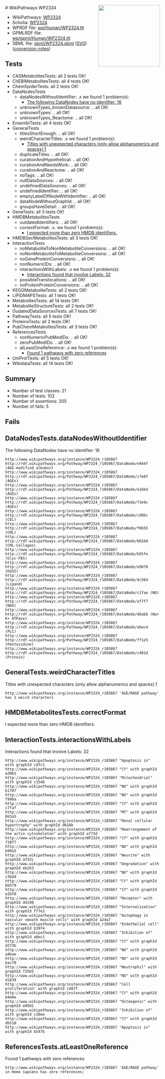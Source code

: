 <img style="float: right; width: 200px" src="../logo.png" />
# WikiPathways WP2324

* WikiPathways: [WP2324](https://identifiers.org/wikipathways:WP2324)
* Scholia: [WP2324](https://scholia.toolforge.org/wikipathways/WP2324)
* WPRDF file: [wp/Human/WP2324.ttl](../wp/Human/WP2324.ttl)
* GPMLRDF file: [wp/gpml/Human/WP2324.ttl](../wp/gpml/Human/WP2324.ttl)
* SBML file: [sbml/WP2324.sbml](../sbml/WP2324.sbml) ([SVG](../sbml/WP2324.svg)) ([conversion notes](../sbml/WP2324.txt))

## Tests
* CASMetabolitesTests: all 2 tests OK!
* ChEBIMetabolitesTests: all 4 tests OK!
* ChemSpiderTests: all 2 tests OK!
* DataNodesTests
    * dataNodesWithoutIdentifier: .x we found 1 problem(s):
        * [The following DataNodes have no identifier: 16](#8792c496)
    * unknownTypes_knownDatasource: .. all OK!
    * unknownTypes: .. all OK!
    * unknownTypes_Reactome: .. all OK!
* EnsemblTests: all 4 tests OK!
* GeneralTests
    * titlesShortEnough: .. all OK!
    * weirdCharacterTitles: .x we found 1 problem(s):
        * [Titles with unexpected characters (only allow alphanumerics and spaces):1](#fda87b3f)
    * duplicateTitles: .. all OK!
    * curationAndHypothetical: .. all OK!
    * curationAndNeedsWork: .. all OK!
    * curationAndReactome: .. all OK!
    * noTags: .. all OK!
    * nullDataSources: .. all OK!
    * undefinedDataSources: .. all OK!
    * undefinedIdentifier: .. all OK!
    * emptyLabelOfNodeWithIdentifier: .. all OK!
    * dataNodeWithoutGraphId: .. all OK!
    * groupsHaveDetail: .. all OK!
* GeneTests: all 3 tests OK!
* HMDBMetabolitesTests
    * outdatedIdentifiers: .. all OK!
    * correctFormat: .x. we found 1 problem(s):
        * [I expected more than zero HMDB identifiers.](#ad154c1e)
* HMDBSecMetabolitesTests: all 3 tests OK!
* InteractionTests
    * noMetaboliteToNonMetaboliteConversions: .. all OK!
    * noNonMetaboliteToMetaboliteConversions: .. all OK!
    * noGeneProteinConversions: .. all OK!
    * nonNumericIDs: .. all OK!
    * interactionsWithLabels: .x we found 1 problem(s):
        * [Interactions found that involve Labels: 32](#fe97a8f8)
    * possibleTranslocations: .. all OK!
    * noProteinProteinConversions: .. all OK!
* KEGGMetaboliteTests: all 2 tests OK!
* LIPIDMAPSTests: all 1 tests OK!
* MetabolitesTests: all 14 tests OK!
* MetaboliteStructureTests: all 2 tests OK!
* OudatedDataSourcesTests: all 7 tests OK!
* PathwayTests: all 5 tests OK!
* ProteinsTests: all 2 tests OK!
* PubChemMetabolitesTests: all 3 tests OK!
* ReferencesTests
    * nonNumericPubMedIDs: .. all OK!
    * zeroPubMedIDs: .. all OK!
    * atLeastOneReference: .x we found 1 problem(s):
        * [Found 1 pathways with zero references](#35eb778e)
* UniProtTests: all 5 tests OK!
* WikidataTests: all 14 tests OK!


## Summary

* Number of test classes: 21
* Number of tests: 102
* Number of assertions: 205
* Number of fails: 5

## Fails

<a name="8792c496" />

## DataNodesTests.dataNodesWithoutIdentifier

The following DataNodes have no identifier: 16
```
http://www.wikipathways.org/instance/WP2324_r105867 http://rdf.wikipathways.org/Pathway/WP2324_r105867/DataNode/e944f (AGE-modified albumin)
http://www.wikipathways.org/instance/WP2324_r105867 http://rdf.wikipathways.org/Pathway/WP2324_r105867/DataNode/c7e07 (AGEs)
http://www.wikipathways.org/instance/WP2324_r105867 http://rdf.wikipathways.org/Pathway/WP2324_r105867/DataNode/e1bbd (AGEs)
http://www.wikipathways.org/instance/WP2324_r105867 http://rdf.wikipathways.org/Pathway/WP2324_r105867/DataNode/f3e9c (AGEs)
http://www.wikipathways.org/instance/WP2324_r105867 http://rdf.wikipathways.org/Pathway/WP2324_r105867/DataNode/cd9bc (CEL)
http://www.wikipathways.org/instance/WP2324_r105867 http://rdf.wikipathways.org/Pathway/WP2324_r105867/DataNode/f0655 (CML)
http://www.wikipathways.org/instance/WP2324_r105867 http://rdf.wikipathways.org/Pathway/WP2324_r105867/DataNode/b81b8 (CML-Collagen)
http://www.wikipathways.org/instance/WP2324_r105867 http://rdf.wikipathways.org/Pathway/WP2324_r105867/DataNode/b55fe (Glyc-FBS)
http://www.wikipathways.org/instance/WP2324_r105867 http://rdf.wikipathways.org/Pathway/WP2324_r105867/DataNode/e9070 (H2O2)
http://www.wikipathways.org/instance/WP2324_r105867 http://rdf.wikipathways.org/Pathway/WP2324_r105867/DataNode/dc564 (Ligand)
http://www.wikipathways.org/instance/WP2324_r105867 http://rdf.wikipathways.org/Pathway/WP2324_r105867/DataNode/c1fae (NO)
http://www.wikipathways.org/instance/WP2324_r105867 http://rdf.wikipathways.org/Pathway/WP2324_r105867/DataNode/af7f7 (NOX)
http://www.wikipathways.org/instance/WP2324_r105867 http://rdf.wikipathways.org/Pathway/WP2324_r105867/DataNode/d6ab6 (Na+ K+ ATPase)
http://www.wikipathways.org/instance/WP2324_r105867 http://rdf.wikipathways.org/Pathway/WP2324_r105867/DataNode/abec4 (PLC)
http://www.wikipathways.org/instance/WP2324_r105867 http://rdf.wikipathways.org/Pathway/WP2324_r105867/DataNode/ff1e5 (Pentosidine)
http://www.wikipathways.org/instance/WP2324_r105867 http://rdf.wikipathways.org/Pathway/WP2324_r105867/DataNode/c402d (Protein)
```

<a name="fda87b3f" />

## GeneralTests.weirdCharacterTitles

Titles with unexpected characters (only allow alphanumerics and spaces):1
```
http://www.wikipathways.org/instance/WP2324_r105867 'AGE/RAGE pathway' has 1 weird characters
```

<a name="ad154c1e" />

## HMDBMetabolitesTests.correctFormat

I expected more than zero HMDB identifiers.
<a name="fe97a8f8" />

## InteractionTests.interactionsWithLabels

Interactions found that involve Labels: 32
```
http://www.wikipathways.org/instance/WP2324_r105867 "Apoptosis in" with graphId cdfc1
http://www.wikipathways.org/instance/WP2324_r105867 "CY" with graphId ed901
http://www.wikipathways.org/instance/WP2324_r105867 "Mitochondrial" with graphId c3546
http://www.wikipathways.org/instance/WP2324_r105867 "NU" with graphId b1707
http://www.wikipathways.org/instance/WP2324_r105867 "NU" with graphId f998a
http://www.wikipathways.org/instance/WP2324_r105867 "CY" with graphId c7faf
http://www.wikipathways.org/instance/WP2324_r105867 "MT" with graphId bb3a5
http://www.wikipathways.org/instance/WP2324_r105867 "Renal cellular hypertrophy" with graphId d61bb
http://www.wikipathways.org/instance/WP2324_r105867 "Rearrangement of the actin cytoskeleton" with graphId af73d
http://www.wikipathways.org/instance/WP2324_r105867 "CY" with graphId f28f7
http://www.wikipathways.org/instance/WP2324_r105867 "NU" with graphId b99a5
http://www.wikipathways.org/instance/WP2324_r105867 "Neurite" with graphId af32c
http://www.wikipathways.org/instance/WP2324_r105867 "Degradation" with graphId eb263
http://www.wikipathways.org/instance/WP2324_r105867 "NU" with graphId c3bdd
http://www.wikipathways.org/instance/WP2324_r105867 "CY" with graphId bb579
http://www.wikipathways.org/instance/WP2324_r105867 "CY" with graphId e2bf8
http://www.wikipathways.org/instance/WP2324_r105867 "Receptor" with graphId dd190
http://www.wikipathways.org/instance/WP2324_r105867 "Internalization" with graphId ff7e3
http://www.wikipathways.org/instance/WP2324_r105867 "Autophagy in vascular smooth muscle cells" with graphId a24a7
http://www.wikipathways.org/instance/WP2324_r105867 "Endothelial cell" with graphId b3974
http://www.wikipathways.org/instance/WP2324_r105867 "Inhibition of" with graphId a8ec1
http://www.wikipathways.org/instance/WP2324_r105867 "CY" with graphId d273b
http://www.wikipathways.org/instance/WP2324_r105867 "NU" with graphId a4bae
http://www.wikipathways.org/instance/WP2324_r105867 "NU" with graphId bac70
http://www.wikipathways.org/instance/WP2324_r105867 "Neutrophil" with graphId f2565
http://www.wikipathways.org/instance/WP2324_r105867 "NU" with graphId d1839
http://www.wikipathways.org/instance/WP2324_r105867 "Cell proliferation" with graphId cd87f
http://www.wikipathways.org/instance/WP2324_r105867 "CY" with graphId b4e0e
http://www.wikipathways.org/instance/WP2324_r105867 "Osteogenic" with graphId e09d1
http://www.wikipathways.org/instance/WP2324_r105867 "Inhibition of" with graphId c30ee
http://www.wikipathways.org/instance/WP2324_r105867 "CY" with graphId db510
http://www.wikipathways.org/instance/WP2324_r105867 "Apoptosis in" with graphId b547b
```

<a name="35eb778e" />

## ReferencesTests.atLeastOneReference

Found 1 pathways with zero references
```
http://www.wikipathways.org/instance/WP2324_r105867 'AGE/RAGE pathway' in Homo sapiens has zero references; 
```

